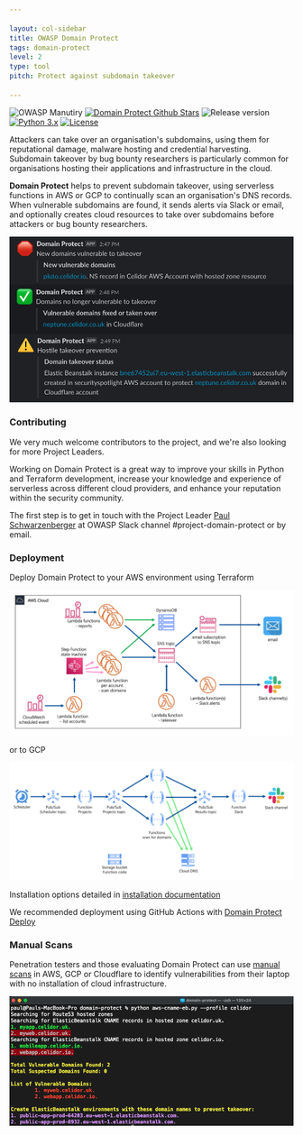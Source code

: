 ```yaml
---

layout: col-sidebar
title: OWASP Domain Protect
tags: domain-protect
level: 2
type: tool
pitch: Protect against subdomain takeover

---
```

![OWASP Manutiry](https://img.shields.io/badge/owasp-incubator%20project-53AAE5.svg)
[![Domain Protect Github Stars](https://img.shields.io/github/stars/domain-protect/domain-protect?label=domain-protect&style=social)](https://github.com/domain-protect/domain-protect)
![Release version](https://img.shields.io/badge/release-v0.4.0-blue.svg)
[![Python 3.x](https://img.shields.io/badge/Python-3.x-blue.svg)](https://www.python.org/)
[![License](https://img.shields.io/badge/license-Apache%202.0-blue.svg)](https://www.apache.org/licenses/LICENSE-2.0)

Attackers can take over an organisation's subdomains, using them for reputational damage, malware hosting and credential harvesting.
Subdomain takeover by bug bounty researchers is particularly common for organisations hosting their applications and infrastructure in the cloud.

**Domain Protect** helps to prevent subdomain takeover, using serverless functions in AWS or GCP to continually scan an organisation's DNS records. 
When vulnerable subdomains are found, it sends alerts via Slack or email, and optionally creates cloud resources to take over subdomains before attackers or bug bounty researchers.

<img src="assets/images/slack-alerts.png" width="600">

### Contributing

We very much welcome contributors to the project, and we're also looking for more Project Leaders.

Working on Domain Protect is a great way to improve your skills in Python and Terraform development, increase your knowledge and experience of serverless across different cloud providers, and enhance your reputation within the security community.

The first step is to get in touch with the Project Leader [Paul Schwarzenberger](mailto:paul.schwarzenberger@owasp.org) at OWASP Slack channel #project-domain-protect or by email.

### Deployment

Deploy Domain Protect to your AWS environment using Terraform

<img src="assets/images/domain-protect.png">

or to GCP

<img src="assets/images/gcp-architecture.png">

Installation options detailed in [installation documentation](https://github.com/domain-protect/domain-protect/blob/main/docs/installation.md)

We recommended deployment using GitHub Actions with [Domain Protect Deploy](https://github.com/domain-protect/domain-protect-deploy)

### Manual Scans

Penetration testers and those evaluating Domain Protect can use [manual scans](https://github.com/domain-protect/domain-protect/blob/main/manual_scans/aws/README.md) in AWS, GCP or Cloudflare to identify vulnerabilities from their laptop with no installation of cloud infrastructure.

<img src="assets/images/vulnerable-eb-cnames.png">
